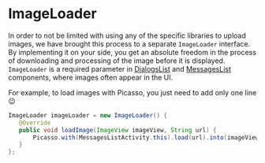 # ImageLoader

In order to not be limited with using any of the specific libraries to upload images, we have brought this process to a separate `ImageLoader` interface. By implementing it on your side, you get an absolute freedom in the process of downloading and processing of the image before it is displayed. `ImageLoader` is a required parameter in [DialogsList](COMPONENT_DIALOGS_LIST.md) and [MessagesList](COMPONENT_MESSEGES_LIST.md) components, where images often appear in the UI.

For example, to load images with Picasso, you just need to add only one line :wink:

```java
ImageLoader imageLoader = new ImageLoader() {
   @Override
   public void loadImage(ImageView imageView, String url) {
       Picasso.with(MessagesListActivity.this).load(url).into(imageView);
   }
};
```